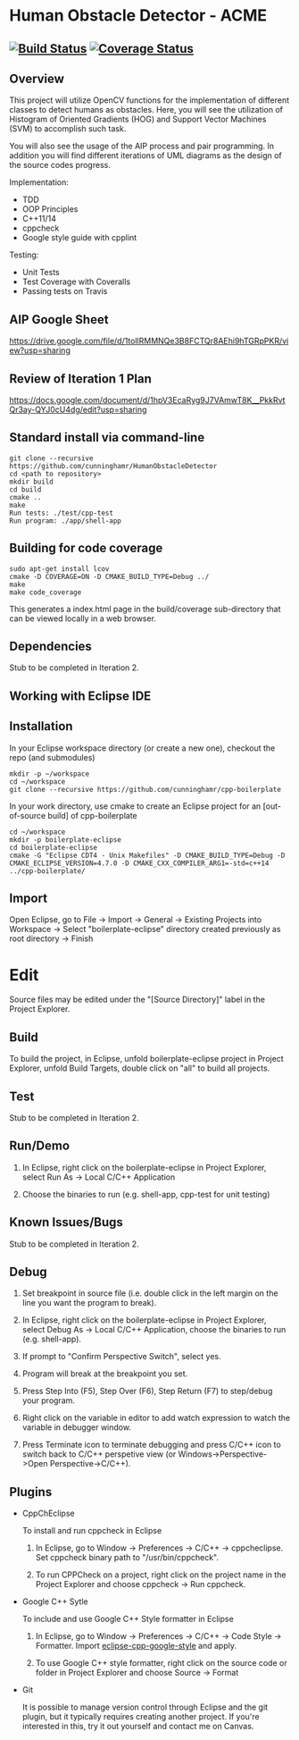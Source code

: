 # Human Obstacle Detector - ACME
[![Build Status](https://travis-ci.org/cunninghamr/HumanObstacleDetector.svg?branch=master)](https://travis-ci.org/cunninghamr/HumanObstacleDetector)
[![Coverage Status](https://coveralls.io/repos/github/cunninghamr/HumanObstacleDetector/badge.svg?branch=master)](https://coveralls.io/github/cunninghamr/HumanObstacleDetector?branch=master)
---

## Overview

This project will utilize OpenCV functions for the implementation of different classes to detect humans as obstacles. Here, you will see the utilization of Histogram of Oriented Gradients (HOG) and Support Vector Machines (SVM) to accomplish such task.

You will also see the usage of the AIP process and pair programming. In addition you will find different iterations of UML diagrams as the design of the source codes progress. 

Implementation:

- TDD
- OOP Principles
- C++11/14
- cppcheck
- Google style guide with cpplint


Testing:

- Unit Tests
- Test Coverage with Coveralls
- Passing tests on Travis


## AIP Google Sheet

https://drive.google.com/file/d/1tollRMMNQe3B8FCTQr8AEhi9hTGRpPKR/view?usp=sharing


## Review of Iteration 1 Plan

https://docs.google.com/document/d/1hpV3EcaRyg9J7VAmwT8K__PkkRvtQr3ay-QYJ0cU4dg/edit?usp=sharing


## Standard install via command-line
```
git clone --recursive https://github.com/cunninghamr/HumanObstacleDetector
cd <path to repository>
mkdir build
cd build
cmake ..
make
Run tests: ./test/cpp-test
Run program: ./app/shell-app
```

## Building for code coverage
```
sudo apt-get install lcov
cmake -D COVERAGE=ON -D CMAKE_BUILD_TYPE=Debug ../
make
make code_coverage
```
This generates a index.html page in the build/coverage sub-directory that can be viewed locally in a web browser.

## Dependencies

Stub to be completed in Iteration 2.

## Working with Eclipse IDE ##

## Installation

In your Eclipse workspace directory (or create a new one), checkout the repo (and submodules)
```
mkdir -p ~/workspace
cd ~/workspace
git clone --recursive https://github.com/cunninghamr/cpp-boilerplate
```

In your work directory, use cmake to create an Eclipse project for an [out-of-source build] of cpp-boilerplate

```
cd ~/workspace
mkdir -p boilerplate-eclipse
cd boilerplate-eclipse
cmake -G "Eclipse CDT4 - Unix Makefiles" -D CMAKE_BUILD_TYPE=Debug -D CMAKE_ECLIPSE_VERSION=4.7.0 -D CMAKE_CXX_COMPILER_ARG1=-std=c++14 ../cpp-boilerplate/
```

## Import

Open Eclipse, go to File -> Import -> General -> Existing Projects into Workspace -> 
Select "boilerplate-eclipse" directory created previously as root directory -> Finish

# Edit

Source files may be edited under the "[Source Directory]" label in the Project Explorer.


## Build

To build the project, in Eclipse, unfold boilerplate-eclipse project in Project Explorer,
unfold Build Targets, double click on "all" to build all projects.

## Test

Stub to be completed in Iteration 2.

## Run/Demo

1. In Eclipse, right click on the boilerplate-eclipse in Project Explorer,
select Run As -> Local C/C++ Application

2. Choose the binaries to run (e.g. shell-app, cpp-test for unit testing)

## Known Issues/Bugs

Stub to be completed in Iteration 2.

## Debug


1. Set breakpoint in source file (i.e. double click in the left margin on the line you want 
the program to break).

2. In Eclipse, right click on the boilerplate-eclipse in Project Explorer, select Debug As -> 
Local C/C++ Application, choose the binaries to run (e.g. shell-app).

3. If prompt to "Confirm Perspective Switch", select yes.

4. Program will break at the breakpoint you set.

5. Press Step Into (F5), Step Over (F6), Step Return (F7) to step/debug your program.

6. Right click on the variable in editor to add watch expression to watch the variable in 
debugger window.

7. Press Terminate icon to terminate debugging and press C/C++ icon to switch back to C/C++ 
perspetive view (or Windows->Perspective->Open Perspective->C/C++).


## Plugins

- CppChEclipse

    To install and run cppcheck in Eclipse

    1. In Eclipse, go to Window -> Preferences -> C/C++ -> cppcheclipse.
    Set cppcheck binary path to "/usr/bin/cppcheck".

    2. To run CPPCheck on a project, right click on the project name in the Project Explorer 
    and choose cppcheck -> Run cppcheck.


- Google C++ Sytle

    To include and use Google C++ Style formatter in Eclipse

    1. In Eclipse, go to Window -> Preferences -> C/C++ -> Code Style -> Formatter. 
    Import [eclipse-cpp-google-style][reference-id-for-eclipse-cpp-google-style] and apply.

    2. To use Google C++ style formatter, right click on the source code or folder in 
    Project Explorer and choose Source -> Format

[reference-id-for-eclipse-cpp-google-style]: https://raw.githubusercontent.com/google/styleguide/gh-pages/eclipse-cpp-google-style.xml

- Git

    It is possible to manage version control through Eclipse and the git plugin, but it typically requires creating another project. If you're interested in this, try it out yourself and contact me on Canvas.
